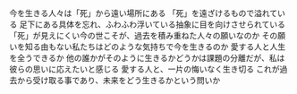 今を生きる人々は「死」から遠い場所にある
「死」を遠ざけるもので溢れている
足下にある具体を忘れ、ふわふわ浮いている抽象に目を向けさせられている
「死」が見えにくい今の世こそが、過去を積み重ねた人々の願いなのか
その願いを知る由もない私たちはどのような気持ちで今を生きるのか
愛する人と人生を全うできるか
他の誰かがそのように生きるかどうかは課題の分離だが、私は彼らの思いに応えたいと感じる
愛する人と、一片の悔いなく生き切る
これが過去から受け取る事であり、未来をどう生きるかという問いか
